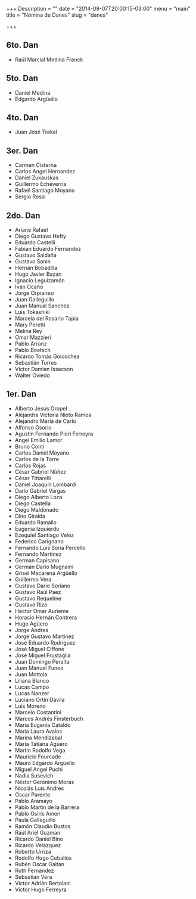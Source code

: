 +++
Description = ""
date = "2014-09-07T20:00:15-03:00"
menu = "main"
title = "Nómina de Danes"
slug = "danes"

+++


6to. Dan
--------

 * Raúl Marcial Medina Franck


5to. Dan
--------

 * Daniel Medina
 * Edgardo Argüello


4to. Dan
--------

 * Juan José Trakal
 


3er. Dan
--------

 * Carmen Cisterna
 * Carlos Angel Hernandez
 * Daniel Zukauskas
 * Guillermo Echeverria
 * Rafaél Santiago Moyano
 * Sergio Rossi

2do. Dan
--------

 * Ariane Rafael
 * Diego Gustavo Hefty
 * Eduardo Castelli
 * Fabian Eduardo Fernandez
 * Gustavo Saldaña
 * Gustavo Sanin
 * Hernán Bobadilla
 * Hugo Javier Bazan
 * Ignacio Leguizamón
 * Iván Ocaño
 * Jorge Orpianesi
 * Juan Galleguillo
 * Juan Manual Sanchez
 * Luis Tokashiki
 * Marcela del Rosario Tapia
 * Mary Peretti
 * Melina Rey
 * Omar Mazzieri
 * Pablo Arranz
 * Pablo Boetsch
 * Ricardo Tomás Goicochea
 * Sebastián Torres
 * Victor Damian Issacson
 * Walter Oviedo


1er. Dan
--------

 * Alberto Jesús Oropel
 * Alejandra Victoria Nieto Ramos
 * Alejandro María de Carlo
 * Alfonso Osorio
 * Agustín Fernando Pieri Ferreyra
 * Angel Emilio Lamor
 * Bruno Conti
 * Carlos Daniel Moyano
 * Carlos de la Torre
 * Carlos Rojas
 * César Gabriel Núñez
 * César Tittarelli
 * Daniel Joaquín Lombardi
 * Darío Gabriel Vargas
 * Diego Alberto Loza
 * Diego Castella
 * Diego Maldonado
 * Dino Giralda
 * Eduardo Ramallo
 * Eugenia Izquierdo
 * Ezequiel Santiago Velez
 * Federico Carignano
 * Fernando Luis Soria Percello
 * Fernando Martinez
 * German Capisano
 * Germán Darío Mugnaini
 * Grisel Macarena Argüello
 * Guillermo Vera
 * Gustavo Dario Soriano
 * Gustavo Raúl Paez
 * Gustavo Requelme
 * Gustavo Rizo
 * Hector Omar Aurieme
 * Horacio Hernán Contrera
 * Hugo Agüero
 * Jorge Andres
 * Jorge Gustavo Martinez
 * José Eduardo Rodriguez
 * José Miguel Ciffone
 * José Miguel Frustaglia
 * Juan Domingo Peralta
 * Juan Manuel Funes
 * Juan Mottola
 * Liliana Blanco
 * Lucas Campo
 * Lucas Nanzer
 * Luciano Ortín Dávila
 * Luis Moreno
 * Marcelo Costantini
 * Marcos Andrés Finsterbuch
 * Maria Eugenia Cataldo
 * María Laura Avalos
 * Marina Mendizabal
 * María Tatiana Agúero
 * Martin Rodolfo Vega
 * Mauricio Fourcade
 * Mauro Edgardo Argüello
 * Miguel Angel Puchi
 * Nadia Susevich
 * Néstor Gerónimo Moras
 * Nicolás Luís Andres
 * Oscar Parente
 * Pablo Aramayo
 * Pablo Martin de la Barrera
 * Pablo Osiris Ameri
 * Paula Galleguillo
 * Ramón Claudio Bustos
 * Raúl Ariel Guzman
 * Ricardo Daniel Bino
 * Ricardo Velazquez
 * Roberto Urriza
 * Rodolfo Hugo Ceballos
 * Rubén Oscar Gaitan
 * Ruth Fernandez
 * Sebastian Vera
 * Victor Adrián Bertolani
 * Victor Hugo Ferreyra
